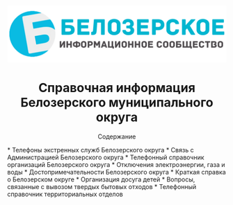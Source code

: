 ![](логотип.png)
<h1 style="text-align:center;">Справочная информация Белозерского муниципального округа</h1>
<p style="text-align:center">Содержание</p>
* Телефоны экстренных служб Белозерского округа
* Связь с Администрацией Белозерского округа
* Телефонный справочник организаций Белозерского округа
* Отключения электроэнергии, газа и воды
* Достопримечательности Белозерского округа
* Краткая справка о Белозерском округе
* Организация досуга детей
* Вопросы, связанные с вывозом твердых бытовых отходов
* Телефонный справочник территориальных отделов
